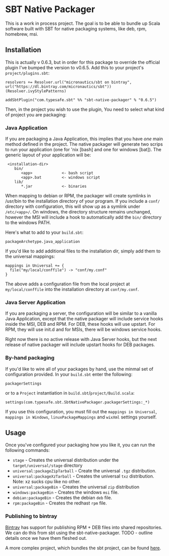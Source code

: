 # SBT Native Packager #

This is a work in process project.  The goal is to be able to bundle up Scala software built with SBT for native packaging systems, like deb, rpm, homebrew, msi.


## Installation ##

This is actually v 0.6.3, but in order for this package to override the official plugin I've bumped the version to v0.6.5. Add this to your project's `project/plugins.sbt`:

    resolvers += Resolver.url("micronautics/sbt on bintray", url("https://dl.bintray.com/micronautics/sbt"))(Resolver.ivyStylePatterns)
    
    addSbtPlugin("com.typesafe.sbt" %% "sbt-native-packager" % "0.6.5")

Then, in the project you wish to use the plugin, You need to select what kind of project you are packaging:

### Java Application ###

If you are packaging a Java Application, this implies that you have *one* main method defined in the project.  The
native packager will generate two scrips to run your application (one for 'nix [bash] and one for windows [bat]). The
generic layout of your application will be:

     <installation-dir>
        bin/
           <app>             <- bash script
           <app>.bat         <- windows script
        lib/
           *.jar             <- binaries

When mapping to debian or RPM, the packager will create symlinks in /usr/bin to the installation directory of your
program.   If you include a `conf/` directory with configuration, this will show up as a symlink under `/etc/<app>/`.
On windows, the directory structure remains unchanged, however the MSI will include a hook to automatically add
the `bin/` directory to the windows PATH.

Here's what to add to your `build.sbt`:

    packageArchetype.java_application

If you'd like to add additional files to the installation dir, simply add them to the universal mappings:

    mappings in Universal += {
      file("my/local/conffile") -> "conf/my.conf"
    }

The above adds a configuration file from the local project at `my/local/conffile` into the installation directory
at `conf/my.conf`.


### Java Server Application  ###

If you are packaging a server, the configuration will be similar to a vanilla Java Application, except that the native
packager will include service hooks inside the MSI, DEB and RPM.   For DEB, these hooks will use upstart.  For RPM,
they will use init.d and for MSIs, there will be windows service hooks.

Right now there is no active release with Java Server hooks, but the next release of native packager will include
upstart hooks for DEB packages.

### By-hand packaging ###

If you'd like to wire all of your packages by hand, use the minmal set of configuration provided.  In your
`build.sbt` enter the following:

    packagerSettings

or to a `Project` instantiation in `build.sbt`/`project/Build.scala`:

    settings(com.typesafe.sbt.SbtNativePackager.packagerSettings:_*)
    
If you use this configuration, you must fill out the `mappings in Universal`, `mappings in Windows`,
`linuxPackageMappings` and `wixXml` settings yourself.


## Usage ##

Once you've configured your packaging how you like it, you can run the following commands:

* `stage` - Creates the universal distribution under the `target/universal/stage` directory
* `universal:packageZipTarball` - Create the universal `.tgz` distribution.
* `universal:packageXzTarball` - Creates the universal `txz` distribution.  Note: xz sucks cpu like no other.
* `universal:packageBin` - Creates the universal `zip` distribution
* `windows:packageBin` - Creates the windows `msi` file.
* `debian:packageBin` - Creates the debian `deb` file.
* `rpm:packageBin` - Creates the redhast `rpm` file.


### Publishing to bintray ###

[Bintray](bintray.com) has support for publishing RPM + DEB files into shared repositories.  We can do this from sbt
using the sbt-native-packager.  TODO - outline details once we have them fleshed out.

A more complex project, which bundles the sbt project, can be found [here](https://github.com/sbt/sbt-launcher-package/blob/full-packaging/project/packaging.scala).
